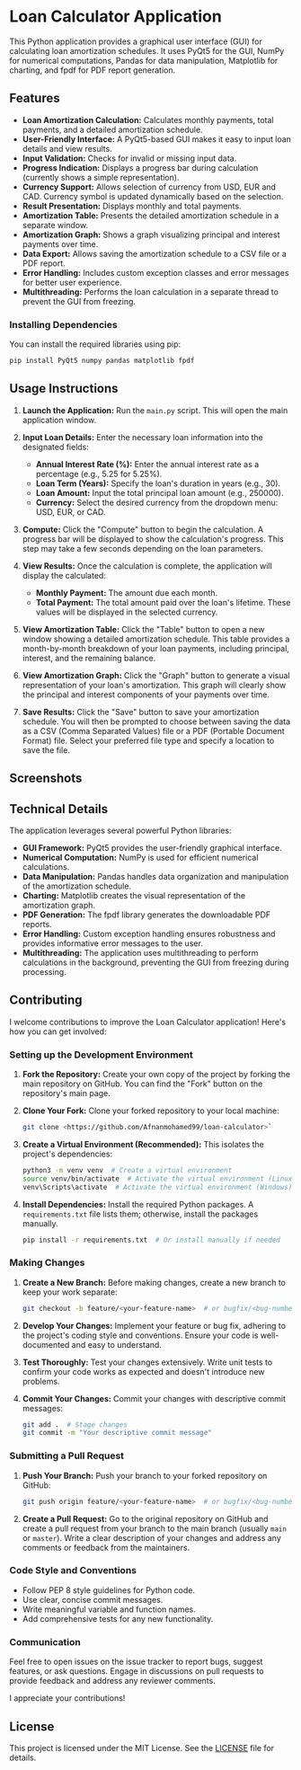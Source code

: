 # Loan Calculator Application

This Python application provides a graphical user interface (GUI) for calculating loan amortization schedules.  It uses PyQt5 for the GUI, NumPy for numerical computations, Pandas for data manipulation, Matplotlib for charting, and fpdf for PDF report generation.

## Features

* **Loan Amortization Calculation:** Calculates monthly payments, total payments, and a detailed amortization schedule.
* **User-Friendly Interface:**  A PyQt5-based GUI makes it easy to input loan details and view results.
* **Input Validation:** Checks for invalid or missing input data.
* **Progress Indication:** Displays a progress bar during calculation (currently shows a simple representation).
* **Currency Support:** Allows selection of currency from USD, EUR and CAD. Currency symbol is updated dynamically based on the selection.
* **Result Presentation:** Displays monthly and total payments.
* **Amortization Table:** Presents the detailed amortization schedule in a separate window.
* **Amortization Graph:** Shows a graph visualizing principal and interest payments over time.
* **Data Export:** Allows saving the amortization schedule to a CSV file or a PDF report.
* **Error Handling:** Includes custom exception classes and error messages for better user experience.
* **Multithreading:** Performs the loan calculation in a separate thread to prevent the GUI from freezing.


### Installing Dependencies
You can install the required libraries using pip:

```bash
pip install PyQt5 numpy pandas matplotlib fpdf
```

## Usage Instructions

1. **Launch the Application:** Run the `main.py` script.  This will open the main application window.

2. **Input Loan Details:**  Enter the necessary loan information into the designated fields:

    * **Annual Interest Rate (%):** Enter the annual interest rate as a percentage (e.g., 5.25 for 5.25%).
    * **Loan Term (Years):** Specify the loan's duration in years (e.g., 30).
    * **Loan Amount:** Input the total principal loan amount (e.g., 250000).
    * **Currency:** Select the desired currency from the dropdown menu: USD, EUR, or CAD.

3. **Compute:** Click the "Compute" button to begin the calculation. A progress bar will be displayed to show the calculation's progress.  This step may take a few seconds depending on the loan parameters.

4. **View Results:** Once the calculation is complete, the application will display the calculated:
    * **Monthly Payment:** The amount due each month.
    * **Total Payment:** The total amount paid over the loan's lifetime.  These values will be displayed in the selected currency.

5. **View Amortization Table:** Click the "Table" button to open a new window showing a detailed amortization schedule. This table provides a month-by-month breakdown of your loan payments, including principal, interest, and the remaining balance.

6. **View Amortization Graph:** Click the "Graph" button to generate a visual representation of your loan's amortization. This graph will clearly show the principal and interest components of your payments over time.

7. **Save Results:** Click the "Save" button to save your amortization schedule. You will then be prompted to choose between saving the data as a CSV (Comma Separated Values) file or a PDF (Portable Document Format) file. Select your preferred file type and specify a location to save the file.


## Screenshots

## Technical Details

The application leverages several powerful Python libraries:

* **GUI Framework:** PyQt5 provides the user-friendly graphical interface.
* **Numerical Computation:** NumPy is used for efficient numerical calculations.
* **Data Manipulation:** Pandas handles data organization and manipulation of the amortization schedule.
* **Charting:** Matplotlib creates the visual representation of the amortization graph.
* **PDF Generation:** The fpdf library generates the downloadable PDF reports.
* **Error Handling:** Custom exception handling ensures robustness and provides informative error messages to the user.
* **Multithreading:**  The application uses multithreading to perform calculations in the background, preventing the GUI from freezing during processing.


## Contributing

I welcome contributions to improve the Loan Calculator application! Here's how you can get involved:

### Setting up the Development Environment

1. **Fork the Repository:** Create your own copy of the project by forking the main repository on GitHub.  You can find the "Fork" button on the repository's main page.

2. **Clone Your Fork:** Clone your forked repository to your local machine:

   ```bash
   git clone <https://github.com/Afnanmohamed99/loan-calculator>`
   ```

3. **Create a Virtual Environment (Recommended):**  This isolates the project's dependencies:

   ```bash
   python3 -m venv venv  # Create a virtual environment
   source venv/bin/activate  # Activate the virtual environment (Linux/macOS)
   venv\Scripts\activate  # Activate the virtual environment (Windows)
   ```

4. **Install Dependencies:** Install the required Python packages.  A `requirements.txt` file lists them; otherwise, install the packages manually.

   ```bash
   pip install -r requirements.txt  # Or install manually if needed
   ```


### Making Changes

1. **Create a New Branch:** Before making changes, create a new branch to keep your work separate:

   ```bash
   git checkout -b feature/<your-feature-name>  # or bugfix/<bug-number>
   ```

2. **Develop Your Changes:** Implement your feature or bug fix, adhering to the project's coding style and conventions.  Ensure your code is well-documented and easy to understand.

3. **Test Thoroughly:** Test your changes extensively.  Write unit tests to confirm your code works as expected and doesn't introduce new problems.

4. **Commit Your Changes:** Commit your changes with descriptive commit messages:

   ```bash
   git add .  # Stage changes
   git commit -m "Your descriptive commit message"
   ```


### Submitting a Pull Request

1. **Push Your Branch:** Push your branch to your forked repository on GitHub:

   ```bash
   git push origin feature/<your-feature-name>  # or bugfix/<bug-number>
   ```
   
2. **Create a Pull Request:** Go to the original repository on GitHub and create a pull request from your branch to the main branch (usually `main` or `master`). Write a clear description of your changes and address any comments or feedback from the maintainers.


### Code Style and Conventions

* Follow PEP 8 style guidelines for Python code.
* Use clear, concise commit messages.
* Write meaningful variable and function names.
* Add comprehensive tests for any new functionality.


### Communication

Feel free to open issues on the issue tracker to report bugs, suggest features, or ask questions.  Engage in discussions on pull requests to provide feedback and address any reviewer comments.


I appreciate your contributions!

## License
This project is licensed under the MIT License. See the [LICENSE](LICENSE) file for details. 
